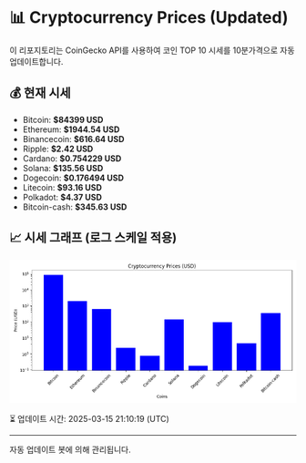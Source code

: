 
# 📊 Cryptocurrency Prices (Updated)

이 리포지토리는 CoinGecko API를 사용하여 코인 TOP 10 시세를 10분가격으로 자동 업데이트합니다.

## 💰 현재 시세
- Bitcoin: **$84399 USD**
- Ethereum: **$1944.54 USD**
- Binancecoin: **$616.64 USD**
- Ripple: **$2.42 USD**
- Cardano: **$0.754229 USD**
- Solana: **$135.56 USD**
- Dogecoin: **$0.176494 USD**
- Litecoin: **$93.16 USD**
- Polkadot: **$4.37 USD**
- Bitcoin-cash: **$345.63 USD**

## 📈 시세 그래프 (로그 스케일 적용)
![Crypto Prices](crypto_prices.png)

⏳ 업데이트 시간: 2025-03-15 21:10:19 (UTC)

---
자동 업데이트 봇에 의해 관리됩니다.
